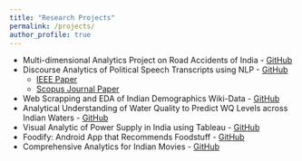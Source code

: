 ```yaml
---
title: "Research Projects"
permalink: /projects/
author_profile: true
---
```


- Multi-dimensional Analytics Project on Road Accidents of India - [GitHub](https://github.com/katreparitosh/Multi-Dimentional-Data-Analytics-of-Road-Accidents-in-India)
- Discourse Analytics of Political Speech Transcripts using NLP - [GitHub](https://github.com/katreparitosh/Discourse-Analytics-of-Political-Speech-Transcripts)
  - [IEEE Paper](https://ieeexplore.ieee.org/document/8971605)
  - [Scopus Journal Paper](https://www.ijrte.org/wp-content/uploads/papers/v8i3/C6503098319.pdf)
- Web Scrapping and EDA of Indian Demographics Wiki-Data - [GitHub](https://github.com/katreparitosh/Web-Scrapping-and-EDA)
- Analytical Understanding of Water Quality to Predict WQ Levels across Indian Waters - [GitHub](https://github.com/katreparitosh/Water-Quality-Analysis)
- Visual Analytic of Power Supply in India using Tableau - [GitHub](https://github.com/katreparitosh/TABLEAU-EDA-Power-Supply-India)
- Foodify: Android App that Recommends Foodstuff - [GitHub](https://github.com/katreparitosh/Foodify-Android-App)
- Comprehensive Analytics for Indian Movies - [GitHub](https://github.com/katreparitosh/DATA-ANALYSIS-of-Indian-Movies)
